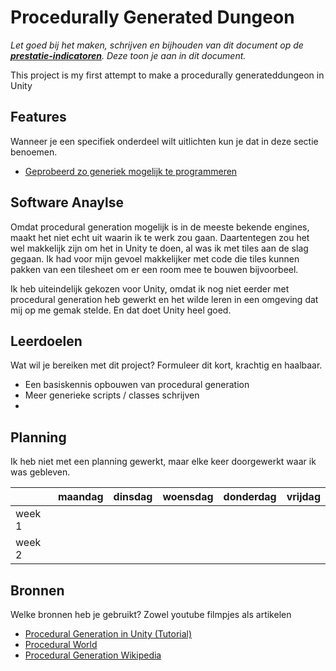﻿# Procedurally Generated Dungeon
*Let goed bij het maken, schrijven en bijhouden van dit document op de **[prestatie-indicatoren](https://drive.google.com/drive/folders/1y8l0Zr4E8b6gYJui_pSzQaoWr-gEr6JN?usp=sharing)**. Deze toon je aan in dit document.*

This project is my first attempt to make a procedurally​ ​generated​ ​dungeon in Unity 

## Features
Wanneer je een specifiek onderdeel wilt uitlichten kun je dat in deze sectie benoemen.

- [Geprobeerd zo generiek mogelijk te programmeren](https://github.com/wesleycats/PGD/blob/master/PGD%20project/Assets/Scripts/RoomSpawner.cs)

## Software Anaylse 
Omdat procedural generation mogelijk is in de meeste bekende engines, maakt het niet echt uit waarin ik te werk zou gaan. Daartentegen zou het wel makkelijk zijn om het in Unity te doen, al was ik met tiles aan de slag gegaan. Ik had voor mijn gevoel makkelijker met code die tiles kunnen pakken van een tilesheet om er een room mee te bouwen bijvoorbeel.

Ik heb uiteindelijk gekozen voor Unity, omdat ik nog niet eerder met procedural generation heb gewerkt en het wilde leren in een omgeving dat mij op me gemak stelde. En dat doet Unity heel goed.

## Leerdoelen 
Wat wil je bereiken met dit project? Formuleer dit kort, krachtig en haalbaar.
- Een basiskennis opbouwen van procedural generation
- Meer generieke scripts / classes schrijven
- 

## Planning 
Ik heb niet met een planning gewerkt, maar elke keer doorgewerkt waar ik was gebleven.

| | maandag | dinsdag | woensdag | donderdag | vrijdag |
| --- | --- | --- | --- | --- | --- |
|week 1 |
|week 2 |

## Bronnen
Welke bronnen heb je gebruikt? Zowel youtube filmpjes als artikelen

- [Procedural Generation in Unity (Tutorial)](https://www.youtube.com/watch?v=nADIYwgKHv4)
- [Procedural World](http://procworld.blogspot.com/2017/06/unity-versus-unreal.html)
- [Procedural Generation Wikipedia](https://nl.wikipedia.org/wiki/Procedurele_generatie)

